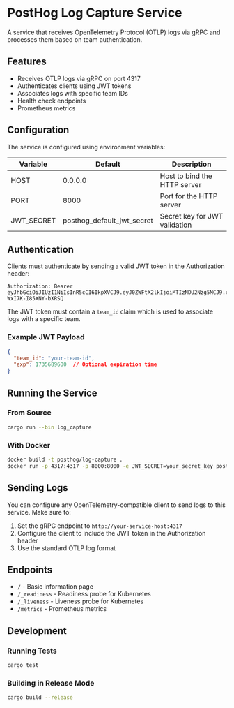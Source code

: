 # PostHog Log Capture Service

A service that receives OpenTelemetry Protocol (OTLP) logs via gRPC and processes them based on team authentication.

## Features

- Receives OTLP logs via gRPC on port 4317
- Authenticates clients using JWT tokens
- Associates logs with specific team IDs
- Health check endpoints
- Prometheus metrics

## Configuration

The service is configured using environment variables:

| Variable | Default | Description |
|----------|---------|-------------|
| HOST | 0.0.0.0 | Host to bind the HTTP server |
| PORT | 8000 | Port for the HTTP server |
| JWT_SECRET | posthog_default_jwt_secret | Secret key for JWT validation |

## Authentication

Clients must authenticate by sending a valid JWT token in the Authorization header:

```http
Authorization: Bearer eyJhbGciOiJIUzI1NiIsInR5cCI6IkpXVCJ9.eyJ0ZWFtX2lkIjoiMTIzNDU2Nzg5MCJ9.czOuiHUzSl8s9aJiPghhkGZP-WxI7K-I85XNY-bXRSQ
```

The JWT token must contain a `team_id` claim which is used to associate logs with a specific team.

### Example JWT Payload

```json
{
  "team_id": "your-team-id",
  "exp": 1735689600  // Optional expiration time
}
```

## Running the Service

### From Source

```bash
cargo run --bin log_capture
```

### With Docker

```bash
docker build -t posthog/log-capture .
docker run -p 4317:4317 -p 8000:8000 -e JWT_SECRET=your_secret_key posthog/log-capture
```

## Sending Logs

You can configure any OpenTelemetry-compatible client to send logs to this service. Make sure to:

1. Set the gRPC endpoint to `http://your-service-host:4317`
2. Configure the client to include the JWT token in the Authorization header
3. Use the standard OTLP log format

## Endpoints

- `/` - Basic information page
- `/_readiness` - Readiness probe for Kubernetes
- `/_liveness` - Liveness probe for Kubernetes
- `/metrics` - Prometheus metrics

## Development

### Running Tests

```bash
cargo test
```

### Building in Release Mode

```bash
cargo build --release
```

